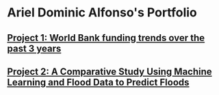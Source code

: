 # Ariel Dominic Alfonso's Portfolio
## [Project 1: World Bank funding trends over the past 3 years]()
## [Project 2: A Comparative Study Using Machine Learning and Flood Data to Predict Floods]()
